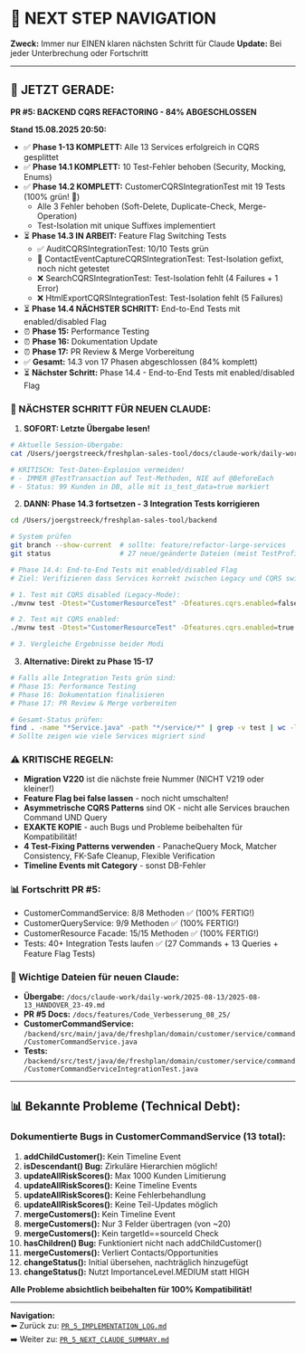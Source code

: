 # 🧭 NEXT STEP NAVIGATION

**Zweck:** Immer nur EINEN klaren nächsten Schritt für Claude
**Update:** Bei jeder Unterbrechung oder Fortschritt

---

## 🎯 JETZT GERADE:

**PR #5: BACKEND CQRS REFACTORING - 84% ABGESCHLOSSEN**

**Stand 15.08.2025 20:50:**
- ✅ **Phase 1-13 KOMPLETT:** Alle 13 Services erfolgreich in CQRS gesplittet
- ✅ **Phase 14.1 KOMPLETT:** 10 Test-Fehler behoben (Security, Mocking, Enums)
- ✅ **Phase 14.2 KOMPLETT:** CustomerCQRSIntegrationTest mit 19 Tests (100% grün! 🎉)
  - Alle 3 Fehler behoben (Soft-Delete, Duplicate-Check, Merge-Operation)
  - Test-Isolation mit unique Suffixes implementiert
- ⏳ **Phase 14.3 IN ARBEIT:** Feature Flag Switching Tests  
  - ✅ AuditCQRSIntegrationTest: 10/10 Tests grün
  - 🔧 ContactEventCaptureCQRSIntegrationTest: Test-Isolation gefixt, noch nicht getestet
  - ❌ SearchCQRSIntegrationTest: Test-Isolation fehlt (4 Failures + 1 Error)
  - ❌ HtmlExportCQRSIntegrationTest: Test-Isolation fehlt (5 Failures)
- ⏳ **Phase 14.4 NÄCHSTER SCHRITT:** End-to-End Tests mit enabled/disabled Flag
- ⏰ **Phase 15:** Performance Testing
- ⏰ **Phase 16:** Dokumentation Update
- ⏰ **Phase 17:** PR Review & Merge Vorbereitung
- ✅ **Gesamt:** 14.3 von 17 Phasen abgeschlossen (84% komplett)
- ⏳ **Nächster Schritt:** Phase 14.4 - End-to-End Tests mit enabled/disabled Flag

### 🚨 NÄCHSTER SCHRITT FÜR NEUEN CLAUDE:

1. **SOFORT: Letzte Übergabe lesen!**
```bash
# Aktuelle Session-Übergabe:
cat /Users/joergstreeck/freshplan-sales-tool/docs/claude-work/daily-work/2025-08-15/2025-08-15_HANDOVER_19-11.md

# KRITISCH: Test-Daten-Explosion vermeiden!
# - IMMER @TestTransaction auf Test-Methoden, NIE auf @BeforeEach
# - Status: 99 Kunden in DB, alle mit is_test_data=true markiert
```

2. **DANN: Phase 14.3 fortsetzen - 3 Integration Tests korrigieren**
```bash
cd /Users/joergstreeck/freshplan-sales-tool/backend

# System prüfen
git branch --show-current  # sollte: feature/refactor-large-services
git status                 # 27 neue/geänderte Dateien (meist TestProfiles)

# Phase 14.4: End-to-End Tests mit enabled/disabled Flag
# Ziel: Verifizieren dass Services korrekt zwischen Legacy und CQRS switchen

# 1. Test mit CQRS disabled (Legacy-Mode):
./mvnw test -Dtest="CustomerResourceTest" -Dfeatures.cqrs.enabled=false

# 2. Test mit CQRS enabled:
./mvnw test -Dtest="CustomerResourceTest" -Dfeatures.cqrs.enabled=true

# 3. Vergleiche Ergebnisse beider Modi
```

3. **Alternative: Direkt zu Phase 15-17**
```bash
# Falls alle Integration Tests grün sind:
# Phase 15: Performance Testing
# Phase 16: Dokumentation finalisieren
# Phase 17: PR Review & Merge vorbereiten

# Gesamt-Status prüfen:
find . -name "*Service.java" -path "*/service/*" | grep -v test | wc -l
# Sollte zeigen wie viele Services migriert sind
```

### ⚠️ KRITISCHE REGELN:
- **Migration V220** ist die nächste freie Nummer (NICHT V219 oder kleiner!)
- **Feature Flag bei false lassen** - noch nicht umschalten!
- **Asymmetrische CQRS Patterns** sind OK - nicht alle Services brauchen Command UND Query
- **EXAKTE KOPIE** - auch Bugs und Probleme beibehalten für Kompatibilität!
- **4 Test-Fixing Patterns verwenden** - PanacheQuery Mock, Matcher Consistency, FK-Safe Cleanup, Flexible Verification
- **Timeline Events mit Category** - sonst DB-Fehler

### 📊 Fortschritt PR #5:
- CustomerCommandService: 8/8 Methoden ✅ (100% FERTIG!)
- CustomerQueryService: 9/9 Methoden ✅ (100% FERTIG!)
- CustomerResource Facade: 15/15 Methoden ✅ (100% FERTIG!)
- Tests: 40+ Integration Tests laufen ✅ (27 Commands + 13 Queries + Feature Flag Tests)

### 📍 Wichtige Dateien für neuen Claude:
- **Übergabe:** `/docs/claude-work/daily-work/2025-08-13/2025-08-13_HANDOVER_23-49.md`
- **PR #5 Docs:** `/docs/features/Code_Verbesserung_08_25/`
- **CustomerCommandService:** `/backend/src/main/java/de/freshplan/domain/customer/service/command/CustomerCommandService.java`
- **Tests:** `/backend/src/test/java/de/freshplan/domain/customer/service/command/CustomerCommandServiceIntegrationTest.java`

---

## 📊 Bekannte Probleme (Technical Debt):

### Dokumentierte Bugs in CustomerCommandService (13 total):
1. **addChildCustomer():** Kein Timeline Event
2. **isDescendant() Bug:** Zirkuläre Hierarchien möglich!
3. **updateAllRiskScores():** Max 1000 Kunden Limitierung
4. **updateAllRiskScores():** Keine Timeline Events
5. **updateAllRiskScores():** Keine Fehlerbehandlung
6. **updateAllRiskScores():** Keine Teil-Updates möglich
7. **mergeCustomers():** Kein Timeline Event
8. **mergeCustomers():** Nur 3 Felder übertragen (von ~20)
9. **mergeCustomers():** Kein targetId==sourceId Check
10. **hasChildren() Bug:** Funktioniert nicht nach addChildCustomer()
11. **mergeCustomers():** Verliert Contacts/Opportunities
12. **changeStatus():** Initial übersehen, nachträglich hinzugefügt
13. **changeStatus():** Nutzt ImportanceLevel.MEDIUM statt HIGH

**Alle Probleme absichtlich beibehalten für 100% Kompatibilität!**

---

**Navigation:**  
⬅️ Zurück zu: [`PR_5_IMPLEMENTATION_LOG.md`](/docs/features/Code_Verbesserung_08_25/PR_5_IMPLEMENTATION_LOG.md)  
➡️ Weiter zu: [`PR_5_NEXT_CLAUDE_SUMMARY.md`](/docs/features/Code_Verbesserung_08_25/PR_5_NEXT_CLAUDE_SUMMARY.md)